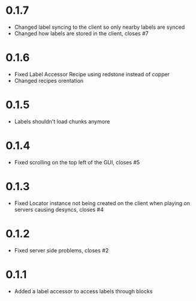 # 0.1.7

* Changed label syncing to the client so only nearby labels are synced
* Changed how labels are stored in the client, closes #7

# 0.1.6

* Fixed Label Accessor Recipe using redstone instead of copper
* Changed recipes orentation

# 0.1.5

* Labels shouldn't load chunks anymore

# 0.1.4

* Fixed scrolling on the top left of the GUI, closes #5

# 0.1.3

* Fixed Locator instance not being created on the client when playing on servers causing desyncs, closes #4

# 0.1.2

* Fixed server side problems, closes #2

# 0.1.1
* Added a label accessor to access labels through blocks